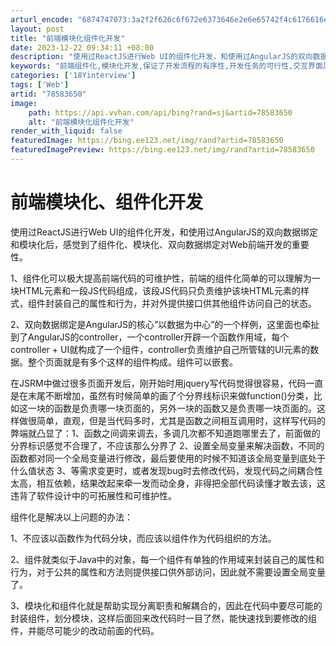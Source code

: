 ```yaml
---
arturl_encode: "6874747073:3a2f2f626c6f672e6373646e2e6e65742f4c6176616e53756d:2f61727469636c652f64657461696c732f3738353833363530"
layout: post
title: "前端模块化组件化开发"
date: 2023-12-22 09:34:11 +08:00
description: "使用过ReactJS进行Web UI的组件化开发，和使用过AngularJS的双向数据绑定和模块化后"
keywords: "前端组件化,模块化开发,保证了开发流程的有序性,开发任务的可行性,交互界面风格一"
categories: ['18Yinterview']
tags: ['Web']
artid: "78583650"
image:
    path: https://api.vvhan.com/api/bing?rand=sj&artid=78583650
    alt: "前端模块化组件化开发"
render_with_liquid: false
featuredImage: https://bing.ee123.net/img/rand?artid=78583650
featuredImagePreview: https://bing.ee123.net/img/rand?artid=78583650
---
```


# 前端模块化、组件化开发

使用过ReactJS进行Web UI的组件化开发，和使用过AngularJS的双向数据绑定和模块化后，感觉到了组件化、模块化、双向数据绑定对Web前端开发的重要性。
  
1、组件化可以极大提高前端代码的可维护性，前端的组件化简单的可以理解为一块HTML元素和一段JS代码组成，该段JS代码只负责维护该块HTML元素的样式，组件封装自己的属性和行为，并对外提供接口供其他组件访问自己的状态。

2、双向数据绑定是AngularJS的核心”以数据为中心”的一个样例，这里面也牵扯到了AngularJS的controller，一个controller开辟一个函数作用域，每个controller + UI就构成了一个组件，controller负责维护自己所管辖的UI元素的数据。整个页面就是有多个这样的组件构成。组件可以嵌套。

在JSRM中做过很多页面开发后，刚开始时用jquery写代码觉得很容易，代码一直是在末尾不断增加，虽然有时候简单的画了个分界线标识来做function()分类，比如这一块的函数是负责哪一块页面的，另外一块的函数又是负责哪一块页面的。这样做很简单，直观，但是当代码多时，尤其是函数之间相互调用时，这样写代码的弊端就凸显了：1、函数之间调来调去，多调几次都不知道跑哪里去了，前面做的分界标识感觉不合理了，不应该那么分界了 2、设置全局变量来解决函数，不同的函数都对同一个全局变量进行修改，最后要使用的时候不知道该全局变量到底处于什么值状态 3、等需求变更时，或者发现bug时去修改代码，发现代码之间耦合性太高，相互依赖，结果改起来牵一发而动全身，非得把全部代码读懂才敢去该，这违背了软件设计中的可拓展性和可维护性。

组件化是解决以上问题的办法：
  
1、不应该以函数作为代码分块，而应该以组件作为代码组织的方法。
  
2、组件就类似于Java中的对象，每一个组件有单独的作用域来封装自己的属性和行为，对于公共的属性和方法则提供接口供外部访问，因此就不需要设置全局变量了。
  
3、模块化和组件化就是帮助实现分离职责和解耦合的，因此在代码中要尽可能的封装组件，划分模块，这样后面回来改代码时一目了然，能快速找到要修改的组件，并能尽可能少的改动前面的代码。